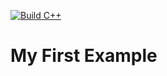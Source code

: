 [![Build C++](https://github.com/sevpak/MyFirstExample/actions/workflows/actions.yml/badge.svg)](https://github.com/sevpak/MyFirstExample/actions/workflows/actions.yml)

# My First Example 